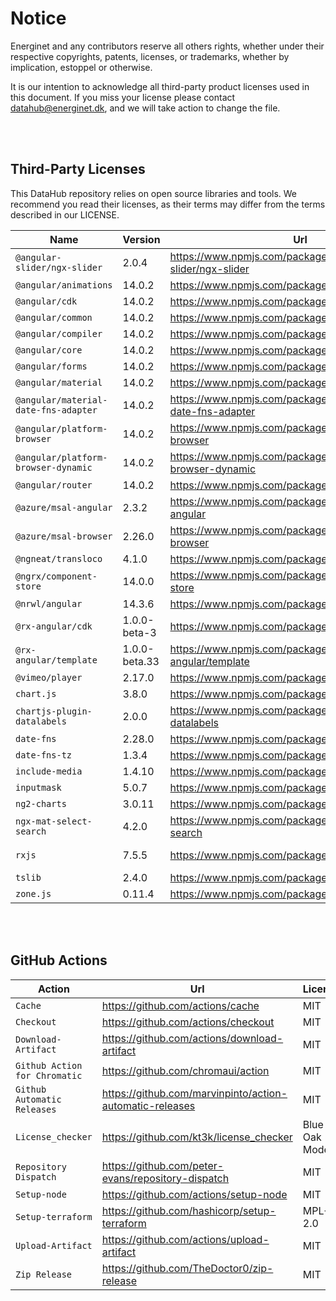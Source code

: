 # Notice

Energinet and any contributors reserve all others rights, whether under their respective copyrights, patents, licenses, or trademarks, whether by implication, estoppel or otherwise.

It is our intention to acknowledge all third-party product licenses used in this document. If you miss your license please contact datahub@energinet.dk, and we will take action to change the file.

<br>
<br>

## Third-Party Licenses

This DataHub repository relies on open source libraries and tools. We recommend you read their licenses, as their terms may differ from the terms described in our LICENSE.

| Name                                 | Version       | Url                                                                | License    |
| ------------------------------------ | ------------- | ------------------------------------------------------------------ | ---------- |
| `@angular-slider/ngx-slider`         | 2.0.4         | <https://www.npmjs.com/package/@angular-slider/ngx-slider>         | MIT        |
| `@angular/animations`                | 14.0.2        | <https://www.npmjs.com/package/@angular/animations>                | MIT        |
| `@angular/cdk`                       | 14.0.2        | <https://www.npmjs.com/package/@angular/cdk>                       | MIT        |
| `@angular/common`                    | 14.0.2        | <https://www.npmjs.com/package/@angular/common>                    | MIT        |
| `@angular/compiler`                  | 14.0.2        | <https://www.npmjs.com/package/@angular/compiler>                  | MIT        |
| `@angular/core`                      | 14.0.2        | <https://www.npmjs.com/package/@angular/core>                      | MIT        |
| `@angular/forms`                     | 14.0.2        | <https://www.npmjs.com/package/@angular/forms>                     | MIT        |
| `@angular/material`                  | 14.0.2        | <https://www.npmjs.com/package/@angular/material>                  | MIT        |
| `@angular/material-date-fns-adapter` | 14.0.2        | <https://www.npmjs.com/package/@angular/material-date-fns-adapter> | MIT        |
| `@angular/platform-browser`          | 14.0.2        | <https://www.npmjs.com/package/@angular/platform-browser>          | MIT        |
| `@angular/platform-browser-dynamic`  | 14.0.2        | <https://www.npmjs.com/package/@angular/platform-browser-dynamic>  | MIT        |
| `@angular/router`                    | 14.0.2        | <https://www.npmjs.com/package/@angular/router>                    | MIT        |
| `@azure/msal-angular`                | 2.3.2         | <https://www.npmjs.com/package/@azure/msal-angular>                | MIT        |
| `@azure/msal-browser`                | 2.26.0        | <https://www.npmjs.com/package/@azure/msal-browser>                | MIT        |
| `@ngneat/transloco`                  | 4.1.0         | <https://www.npmjs.com/package/@ngneat/transloco>                  | MIT        |
| `@ngrx/component-store`              | 14.0.0        | <https://www.npmjs.com/package/@ngrx/component-store>              | MIT        |
| `@nrwl/angular`                      | 14.3.6        | <https://www.npmjs.com/package/@nrwl/angular>                      | MIT        |
| `@rx-angular/cdk`                    | 1.0.0-beta-3  | <https://www.npmjs.com/package/@rx-angular/cdk>                    | MIT        |
| `@rx-angular/template`               | 1.0.0-beta.33 | <https://www.npmjs.com/package/@rx-angular/template>               | MIT        |
| `@vimeo/player`                      | 2.17.0        | <https://www.npmjs.com/package/@vimeo/player>                      | MIT        |
| `chart.js`                           | 3.8.0         | <https://www.npmjs.com/package/chart.js>                           | MIT        |
| `chartjs-plugin-datalabels`          | 2.0.0         | <https://www.npmjs.com/package/chartjs-plugin-datalabels>          | MIT        |
| `date-fns`                           | 2.28.0        | <https://www.npmjs.com/package/date-fns>                           | MIT        |
| `date-fns-tz`                        | 1.3.4         | <https://www.npmjs.com/package/date-fns-tz>                        | MIT        |
| `include-media`                      | 1.4.10        | <https://www.npmjs.com/package/include-media>                      | MIT        |
| `inputmask`                          | 5.0.7         | <https://www.npmjs.com/package/inputmask>                          | MIT        |
| `ng2-charts`                         | 3.0.11        | <https://www.npmjs.com/package/ng2-charts>                         | ISC        |
| `ngx-mat-select-search`              | 4.2.0         | <https://www.npmjs.com/package/ngx-mat-select-search>              | MIT        |
| `rxjs`                               | 7.5.5         | <https://www.npmjs.com/package/rxjs>                               | Apache-2.0 |
| `tslib`                              | 2.4.0         | <https://www.npmjs.com/package/tslib>                              | 0BSD       |
| `zone.js`                            | 0.11.4        | <https://www.npmjs.com/package/zone.js>                            | MIT        |

<br>
<br>

## GitHub Actions

| Action                        | Url                                                        | License        |
| ----------------------------- | ---------------------------------------------------------- | -------------- |
| `Cache`                       | <https://github.com/actions/cache>                         | MIT            |
| `Checkout`                    | <https://github.com/actions/checkout>                      | MIT            |
| `Download-Artifact`           | <https://github.com/actions/download-artifact>             | MIT            |
| `Github Action for Chromatic` | <https://github.com/chromaui/action>                       | MIT            |
| `Github Automatic Releases`   | <https://github.com/marvinpinto/action-automatic-releases> | MIT            |
| `License_checker`             | <https://github.com/kt3k/license_checker>                  | Blue Oak Model |
| `Repository Dispatch`         | <https://github.com/peter-evans/repository-dispatch>       | MIT            |
| `Setup-node`                  | <https://github.com/actions/setup-node>                    | MIT            |
| `Setup-terraform`             | <https://github.com/hashicorp/setup-terraform>             | MPL-2.0        |
| `Upload-Artifact`             | <https://github.com/actions/upload-artifact>               | MIT            |
| `Zip Release`                 | <https://github.com/TheDoctor0/zip-release>                | MIT            |

